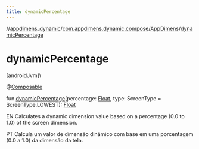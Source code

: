 ```yaml
---
title: dynamicPercentage
---
```

//[appdimens_dynamic](../../../index.html)/[com.appdimens.dynamic.compose](../index.html)/[AppDimens](index.html)/[dynamicPercentage](dynamic-percentage.html)



# dynamicPercentage



[androidJvm]\




@[Composable](https://developer.android.com/reference/kotlin/androidx/compose/runtime/Composable.html)



fun [dynamicPercentage](dynamic-percentage.html)(percentage: [Float](https://kotlinlang.org/api/core/kotlin-stdlib/kotlin/-float/index.html), type: ScreenType = ScreenType.LOWEST): [Float](https://kotlinlang.org/api/core/kotlin-stdlib/kotlin/-float/index.html)



EN Calculates a dynamic dimension value based on a percentage (0.0 to 1.0) of the screen dimension.



PT Calcula um valor de dimensão dinâmico com base em uma porcentagem (0.0 a 1.0) da dimensão da tela.



